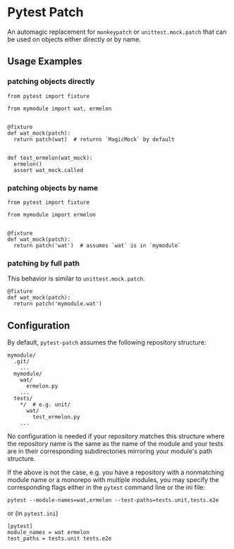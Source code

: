 # Pytest Patch

An automagic replacement for `monkeypatch` or `unittest.mock.patch` that can be
used on objects either directly or by name.

## Usage Examples

### patching objects directly

```
from pytest import fixture

from mymodule import wat, ermelon


@fixture
def wat_mock(patch):
  return patch(wat)  # returns `MagicMock` by default


def test_ermelon(wat_mock):
  ermelon()
  assert wat_mock.called
```


### patching objects by name

```
from pytest import fixture

from mymodule import ermelon


@fixture
def wat_mock(patch):
  return patch('wat')  # assumes `wat` is in `mymodule`
```


### patching by full path

This behavior is similar to `unittest.mock.patch`.

```
@fixture
def wat_mock(patch):
  return patch('mymodule.wat')
```


## Configuration

By default, `pytest-patch` assumes the following repository structure:

```
mymodule/
  .git/
    ...
  mymodule/
    wat/
      ermelon.py
    ...
  tests/
    */  # e.g. unit/
      wat/
        test_ermelon.py
    ...
```

No configuration is needed if your repository matches this structure where the
repository name is the same as the name of the module and your tests are in
their corresponding subdirectories mirroring your module's path structure.

If the above is not the case, e.g. you have a repository with a nonmatching
module name or a monorepo with multiple modules, you may specify the
corresponding flags either in the `pytest` command line or the ini file:

```
pytest --module-names=wat,ermelon --test-paths=tests.unit,tests.e2e
```

or (in `pytest.ini`)

```
[pytest]
module_names = wat ermelon
test_paths = tests.unit tests.e2e
```
